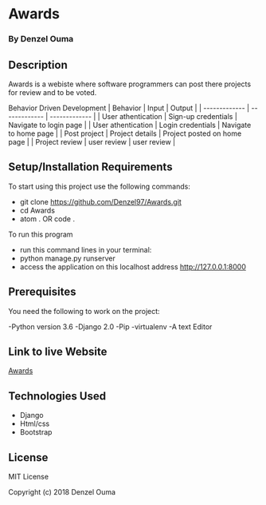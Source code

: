 # Awards

### By Denzel Ouma

## Description

 Awards is a webiste where software programmers can post there projects for review and to be voted.

Behavior Driven Development
| Behavior  | Input |   Output |
| ------------- | ------------- |   ------------- |
|   User athentication  |  Sign-up credentials   | Navigate to login page    |
|  User athentication    | Login credentials    |  Navigate to home page   |
|  Post project    | Project details    |  Project posted on home page   |
|  Project review    | user review    |  user review   |

## Setup/Installation Requirements

 To start using this project use the following commands:

* git clone https://github.com/Denzel97/Awards.git
* cd Awards
* atom . OR code .

 To run this program

* run this command lines in your terminal:
* python manage.py runserver
* access the application on this localhost address http://127.0.0.1:8000

## Prerequisites

You need the following to work on the project:

-Python version 3.6
-Django 2.0
-Pip
-virtualenv
-A text Editor

## Link to live Website

 [Awards](https://denzawards.herokuapp.com/)

## Technologies Used

* Django
* Html/css
* Bootstrap

## License

 MIT License

 Copyright (c) 2018 Denzel Ouma